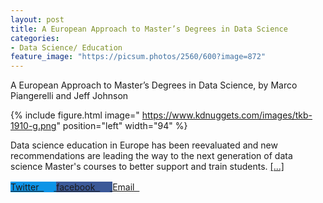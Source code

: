 ```yaml
---
layout: post
title: A European Approach to Master’s Degrees in Data Science
categories:
- Data Science/ Education
feature_image: "https://picsum.photos/2560/600?image=872"
---
```

A European Approach to Master’s Degrees in Data Science,
by Marco Piangerelli and Jeff Johnson

{% include figure.html image=" https://www.kdnuggets.com/images/tkb-1910-g.png"  position="left" width="94" %} 

Data science education in Europe has been reevaluated and new recommendations are leading the way to the next generation of data science Master's courses to better support and train students. <a href="https://www.kdnuggets.com/2019/11/top-stories-2019-oct.html">[...]</a>

<div class="share">
<a class="button" href="https://twitter.com/intent/tweet/?url=https://marcopiangerelli.it/data%20science/%20education/2019/10/09/DaRe_award/;text=A%20European%20Approach%20to%20Master’s%20Degrees%20in%20Data%20Science&amp;via=MarcoPiangerelli" style="background: #0d94e7">Twitter&nbsp; <svg width="16" height="16" class="icon  icon--twitter" role="img" alt="twitter"><title>twitter</title><use xlink:href="#twitter" fill="CurrentColor"></use></svg>
</a>
<a class="button" href="https://facebook.com/sharer/sharer.php?u=https://marcopiangerelli.it/data%20science/%20education/2019/10/09/DaRe_award/" style="background: #3B5998">facebook&nbsp; <svg width="16" height="16" class="icon  icon--facebook" role="img" alt="facebook"><title>facebook</title><use xlink:href="#facebook" fill="CurrentColor"></use></svg>
</a>
<a class="button" href="mailto:?subject=Description of a Pot Still&amp;body=Hey, check out this: https://marcopiangerelli.it/data%20science/%20education/2019/10/09/DaRe_award/" style="background: true">Email&nbsp; <svg width="16" height="16" class="icon  icon--email" role="img" alt="email"><title>email</title><use xlink:href="#email" fill="CurrentColor"></use></svg>
</a>
</div>
